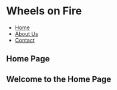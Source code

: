 <!DOCTYPE html>
<html lang="en">
<head>
  <meta charset="UTF-8">
  <meta name="viewport" content="width=device-width, initial-scale=1.0">
  
  <h1>Wheels on Fire</h1>
<nav>
            <ul>
                <li><a href="Home.md">Home</a></li>
                <li><a href="About.md">About Us</a></li>
                <li><a href="Contact.md">Contact</a></li>
            </ul>
        </nav>
</head>
<body>
  <section id = "home">
  <h2>Home Page</h2>
    <h2><b>Welcome to the Home Page</b></h2>
  </section>
  <br>
  
  
  
</body>
</html>
